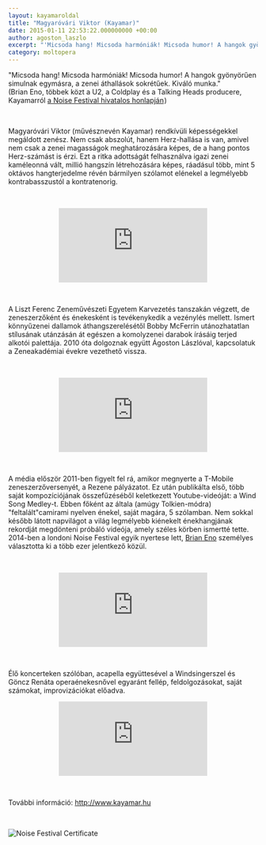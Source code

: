 ```yaml
---
layout: kayamaroldal
title: "Magyaróvári Viktor (Kayamar)"
date: 2015-01-11 22:53:22.000000000 +00:00
author: agoston_laszlo
excerpt: "'Micsoda hang! Micsoda harmóniák! Micsoda humor! A hangok gyönyörűen simulnak egymásra, a zenei áthallások sokrétűek. Kiváló munka.' (Brian Eno, többek közt a U2, a Coldplay és a Talking Heads producere, Kayamarról a Noise Festival hivatalos honlapján)"
category: moltopera
---
```

<p>"Micsoda hang! Micsoda harmóniák! Micsoda humor! A hangok gyönyörűen simulnak egymásra, a zenei áthallások sokrétűek. Kiváló munka."<br />(Brian Eno, többek közt a U2, a Coldplay és a Talking Heads producere, Kayamarról&nbsp;<a href="http://www.noisefestival.com/user/kayamar/work/kayamar-wind-song-medley" target="_blank">a Noise Festival hivatalos honlapján<img src="http://agostonlaszlo.hu/images/viktor.JPG" alt="viktor" width="1" height="1" style="font-size: 12.1599998474121px; line-height: 15.8079996109009px;" /></a>)</p>
<p>&nbsp;</p>
<p>Magyaróvári Viktor (művésznevén Kayamar) rendkívüli képességekkel megáldott zenész. Nem csak abszolút, hanem Herz-hallása is van, amivel nem csak a zenei magasságok meghatározására képes, de a hang pontos Herz-számást is érzi. Ezt a ritka adottságát felhasználva igazi zenei kaméleonná vált, millió hangszín létrehozására képes, ráadásul több, mint 5 oktávos hangterjedelme révén bármilyen szólamot elénekel a legmélyebb kontrabasszustól a kontratenorig.</p>
<p>&nbsp;</p>
<p><iframe src="https://www.youtube.com/embed/azWZRgwqh_o" frameborder="0" allowfullscreen="allowfullscreen" style="display: block; margin-left: auto; margin-right: auto;"></iframe></p>
<p>&nbsp;</p>
<p>A Liszt Ferenc Zeneművészeti Egyetem Karvezetés tanszakán végzett, de zeneszerzőként és énekesként is tevékenykedik a vezénylés mellett. Ismert könnyűzenei dallamok áthangszerelésétől Bobby McFerrin utánozhatatlan stílusának utánzásán át egészen a komolyzenei darabok írásáig terjed alkotói palettája. 2010 óta dolgoznak együtt Ágoston Lászlóval, kapcsolatuk a Zeneakadémiai évekre vezethető vissza.</p>
<p>&nbsp;</p>
<p><iframe src="https://www.youtube.com/embed/f6k2R6qkPew" frameborder="0" allowfullscreen="allowfullscreen" style="display: block; margin-left: auto; margin-right: auto;"></iframe></p>
<p>&nbsp;</p>
<p>A média először 2011-ben figyelt fel rá, amikor megnyerte a T-Mobile zeneszerzőversenyét, a Rezene pályázatot. Ez után publikálta első, több saját kompozíciójának összefűzéséből keletkezett Youtube-videóját: a Wind Song Medley-t. Ebben főként az általa (amúgy Tolkien-módra) "feltalált"camirami nyelven énekel, saját magára, 5 szólamban. Nem sokkal később látott napvilágot a világ legmélyebb kiénekelt énekhangjának rekordját megdönteni próbáló videója, amely széles körben ismertté tette. 2014-ben a londoni Noise Festival egyik nyertese lett, <a href="http://en.wikipedia.org/wiki/Brian_Eno" target="_blank">Brian Eno</a>&nbsp;személyes választotta ki a több ezer jelentkező közül.</p>
<p>&nbsp;</p>
<p><iframe src="https://www.youtube.com/embed/vM1OAcA5N28" frameborder="0" allowfullscreen="allowfullscreen" style="display: block; margin-left: auto; margin-right: auto;"></iframe></p>
<p>&nbsp;</p>
<p>Élő koncerteken szólóban, acapella együttesével a Windsingerszel és Göncz Renáta operaénekesnővel egyaránt fellép, feldolgozásokat, saját számokat, improvizációkat előadva.</p>
<p><iframe src="https://www.youtube.com/embed/aEwu1AEP0Ls" frameborder="0" allowfullscreen="allowfullscreen" style="display: block; margin-left: auto; margin-right: auto;"></iframe></p>
<p>&nbsp;</p>
<p>További információ:&nbsp;<a href="http://www.kayamar.hu">http://www.kayamar.hu</a></p>
<p>&nbsp;</p>
<p><img src="http://agostonlaszlo.hu/image/noise-festival-certificate.jpg" alt="Noise Festival Certificate" /></p>
<p>&nbsp;</p>
